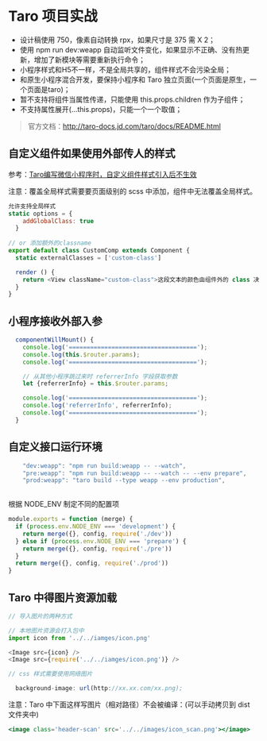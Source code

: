 # Taro 项目实战

* 设计稿使用 750，像素自动转换 rpx，如果尺寸是 375 需 X 2；
* 使用 npm run dev:weapp 自动监听文件变化，如果显示不正确、没有热更新，增加了新模块等需要重新执行命令；
* 小程序样式和H5不一样，不是全局共享的，组件样式不会污染全局；
* 和原生小程序混合开发，要保持小程序和 Taro 独立页面(一个页面是原生，一个页面是taro)；
* 暂不支持将组件当属性传递，只能使用 this.props.children 作为子组件；
* 不支持属性展开(...this.props)，只能一个一个取值；

> 官方文档：http://taro-docs.jd.com/taro/docs/README.html

## 自定义组件如果使用外部传人的样式


参考：[Taro编写微信小程序时，自定义组件样式引入后不生效](https://segmentfault.com/a/1190000020365328) 

注意：覆盖全局样式需要要页面级别的 scss 中添加，组件中无法覆盖全局样式。

```js
允许支持全局样式
static options = {
    addGlobalClass: true
  }
  
// or 添加额外的classname
export default class CustomComp extends Component {
  static externalClasses = ['custom-class']

  render () {
    return <View className="custom-class">这段文本的颜色由组件外的 class 决定</View>
  }
}  
```

## 小程序接收外部入参

```js
  componentWillMount() {
    console.log('====================================');
    console.log(this.$router.params);
    console.log('====================================');

    // 从其他小程序跳过来时 referrerInfo 字段获取参数
    let {referrerInfo} = this.$router.params;

    console.log('====================================');
    console.log('referrerInfo', referrerInfo);
    console.log('====================================');
  }
```

## 自定义接口运行环境

```js
    "dev:weapp": "npm run build:weapp -- --watch",
    "pre:weapp": "npm run build:weapp -- --watch -- --env prepare",
    "prod:weapp": "taro build --type weapp --env production",
   
```

根据 NODE_ENV 制定不同的配置项

```js
module.exports = function (merge) {
  if (process.env.NODE_ENV === 'development') {
    return merge({}, config, require('./dev'))
  } else if (process.env.NODE_ENV === 'prepare') {
    return merge({}, config, require('./pre'))
  }
  return merge({}, config, require('./prod'))
}
```

## Taro 中得图片资源加载

```js
// 导入图片的两种方式

// 本地图片资源会打入包中
import icon from '../../iamges/icon.png'

<Image src={icon} />
<Image src={require('../../iamges/icon.png')} />

// css 样式需要使用网络图片

  background-image: url(http://xx.xx.com/xx.png);

```

注意：Taro 中下面这样写图片（相对路径）不会被编译：(可以手动拷贝到 dist 文件夹中)
```jsx
<image class='header-scan' src='../../images/icon_scan.png'></image>
```
